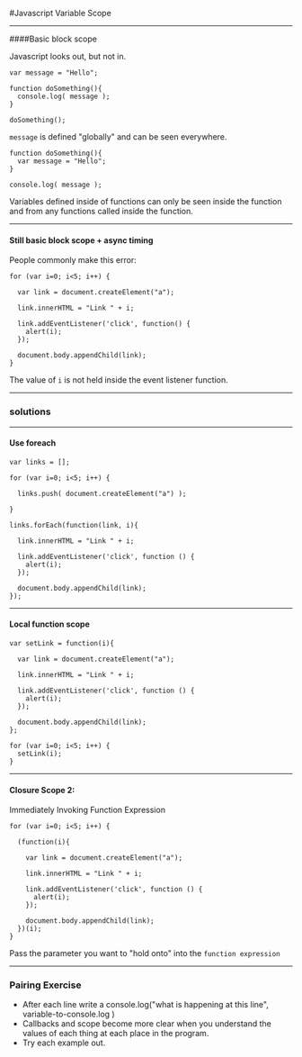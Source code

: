 #Javascript Variable Scope

---


####Basic block scope

Javascript looks out, but not in.

```
var message = "Hello";

function doSomething(){
  console.log( message );
}

doSomething();
```
`message` is defined "globally" and can be seen everywhere.

```
function doSomething(){
  var message = "Hello";
}

console.log( message );
```
Variables defined inside of functions can only be seen inside the function and from any functions called inside the function.

---

#### Still basic block scope + async timing

People commonly make this error:
```
for (var i=0; i<5; i++) {

  var link = document.createElement("a");

  link.innerHTML = "Link " + i;

  link.addEventListener('click', function() {
    alert(i);
  });

  document.body.appendChild(link);
}
```

The value of `i` is not held inside the event listener function.

---

### solutions

---

#### Use foreach
```
var links = [];

for (var i=0; i<5; i++) {

  links.push( document.createElement("a") );

}

links.forEach(function(link, i){

  link.innerHTML = "Link " + i;

  link.addEventListener('click', function () {
    alert(i);
  });

  document.body.appendChild(link);
});
```

---

#### Local function scope
```
var setLink = function(i){

  var link = document.createElement("a");

  link.innerHTML = "Link " + i;

  link.addEventListener('click', function () {
    alert(i);
  });

  document.body.appendChild(link);
};

for (var i=0; i<5; i++) {
  setLink(i);
}
```

---
#### Closure Scope 2:

Immediately Invoking Function Expression
```
for (var i=0; i<5; i++) {

  (function(i){

    var link = document.createElement("a");

    link.innerHTML = "Link " + i;

    link.addEventListener('click', function () {
      alert(i);
    });

    document.body.appendChild(link);
  })(i);
}
```

Pass the parameter you want to "hold onto" into the `function expression`

---

### Pairing Exercise
- After each line write a console.log("what is happening at this line", variable-to-console.log )
- Callbacks and scope become more clear when you understand the values of each thing at each place in the program.
- Try each example out.

